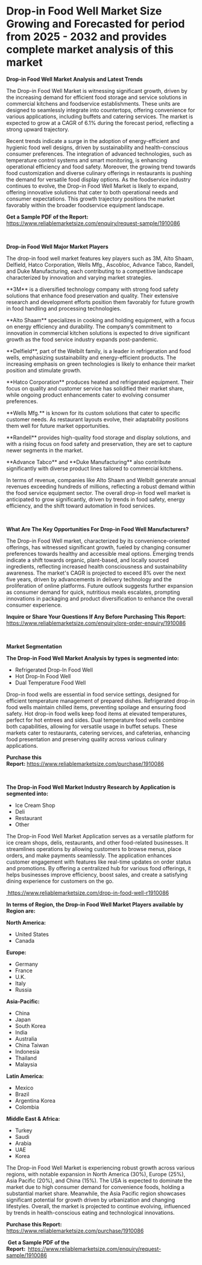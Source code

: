 <p><h1>Drop-in Food Well Market Size Growing and Forecasted for period from 2025 - 2032 and provides complete market analysis of this market</h1></p><p><strong>Drop-in Food Well Market Analysis and Latest Trends</strong></p>
<p><p>The Drop-in Food Well Market is witnessing significant growth, driven by the increasing demand for efficient food storage and service solutions in commercial kitchens and foodservice establishments. These units are designed to seamlessly integrate into countertops, offering convenience for various applications, including buffets and catering services. The market is expected to grow at a CAGR of 6.1% during the forecast period, reflecting a strong upward trajectory.</p><p>Recent trends indicate a surge in the adoption of energy-efficient and hygienic food well designs, driven by sustainability and health-conscious consumer preferences. The integration of advanced technologies, such as temperature control systems and smart monitoring, is enhancing operational efficiency and food safety. Moreover, the growing trend towards food customization and diverse culinary offerings in restaurants is pushing the demand for versatile food display options. As the foodservice industry continues to evolve, the Drop-in Food Well Market is likely to expand, offering innovative solutions that cater to both operational needs and consumer expectations. This growth trajectory positions the market favorably within the broader foodservice equipment landscape.</p></p>
<p><strong>Get a Sample PDF of the Report:&nbsp;</strong> <a href="https://www.reliablemarketsize.com/enquiry/request-sample/1910086?utm_campaign=1991&utm_medium=2&utm_source=Github&utm_content=ia&utm_term=12042025&utm_id=drop-in-food-well">https://www.reliablemarketsize.com/enquiry/request-sample/1910086</a></p>
<p>&nbsp;</p>
<p><strong>Drop-in Food Well Major Market Players</strong></p>
<p><p>The drop-in food well market features key players such as 3M, Alto Shaam, Delfield, Hatco Corporation, Wells Mfg., Ascobloc, Advance Tabco, Randell, and Duke Manufacturing, each contributing to a competitive landscape characterized by innovation and varying market strategies.</p><p>**3M** is a diversified technology company with strong food safety solutions that enhance food preservation and quality. Their extensive research and development efforts position them favorably for future growth in food handling and processing technologies.</p><p>**Alto Shaam** specializes in cooking and holding equipment, with a focus on energy efficiency and durability. The company’s commitment to innovation in commercial kitchen solutions is expected to drive significant growth as the food service industry expands post-pandemic.</p><p>**Delfield**, part of the Welbilt family, is a leader in refrigeration and food wells, emphasizing sustainability and energy-efficient products. The increasing emphasis on green technologies is likely to enhance their market position and stimulate growth.</p><p>**Hatco Corporation** produces heated and refrigerated equipment. Their focus on quality and customer service has solidified their market share, while ongoing product enhancements cater to evolving consumer preferences.</p><p>**Wells Mfg.** is known for its custom solutions that cater to specific customer needs. As restaurant layouts evolve, their adaptability positions them well for future market opportunities.</p><p>**Randell** provides high-quality food storage and display solutions, and with a rising focus on food safety and preservation, they are set to capture newer segments in the market.</p><p>**Advance Tabco** and **Duke Manufacturing** also contribute significantly with diverse product lines tailored to commercial kitchens.</p><p>In terms of revenue, companies like Alto Shaam and Welbilt generate annual revenues exceeding hundreds of millions, reflecting a robust demand within the food service equipment sector. The overall drop-in food well market is anticipated to grow significantly, driven by trends in food safety, energy efficiency, and the shift toward automation in food services.</p></p>
<p>&nbsp;</p>
<p><strong>What Are The Key Opportunities For Drop-in Food Well Manufacturers?</strong></p>
<p><p>The Drop-in Food Well market, characterized by its convenience-oriented offerings, has witnessed significant growth, fueled by changing consumer preferences towards healthy and accessible meal options. Emerging trends indicate a shift towards organic, plant-based, and locally sourced ingredients, reflecting increased health consciousness and sustainability awareness. The market's CAGR is projected to exceed 8% over the next five years, driven by advancements in delivery technology and the proliferation of online platforms. Future outlook suggests further expansion as consumer demand for quick, nutritious meals escalates, prompting innovations in packaging and product diversification to enhance the overall consumer experience.</p></p>
<p><strong>Inquire or Share Your Questions If Any Before Purchasing This Report:</strong> <a href="https://www.reliablemarketsize.com/enquiry/pre-order-enquiry/1910086?utm_campaign=1991&utm_medium=2&utm_source=Github&utm_content=ia&utm_term=12042025&utm_id=drop-in-food-well">https://www.reliablemarketsize.com/enquiry/pre-order-enquiry/1910086</a></p>
<p>&nbsp;</p>
<p><strong>Market Segmentation</strong></p>
<p><strong>The Drop-in Food Well Market Analysis by types is segmented into:</strong></p>
<p><ul><li>Refrigerated Drop-In Food Well</li><li>Hot Drop-In Food Well</li><li>Dual Temperature Food Well</li></ul></p>
<p><p>Drop-in food wells are essential in food service settings, designed for efficient temperature management of prepared dishes. Refrigerated drop-in food wells maintain chilled items, preventing spoilage and ensuring food safety. Hot drop-in food wells keep food items at elevated temperatures, perfect for hot entrees and sides. Dual temperature food wells combine both capabilities, allowing for versatile usage in buffet setups. These markets cater to restaurants, catering services, and cafeterias, enhancing food presentation and preserving quality across various culinary applications.</p></p>
<p><strong>Purchase this Report:&nbsp;</strong><a href="https://www.reliablemarketsize.com/purchase/1910086?utm_campaign=1991&utm_medium=2&utm_source=Github&utm_content=ia&utm_term=12042025&utm_id=drop-in-food-well">https://www.reliablemarketsize.com/purchase/1910086</a></p>
<p>&nbsp;</p>
<p><strong>The Drop-in Food Well Market Industry Research by Application is segmented into:</strong></p>
<p><ul><li>Ice Cream Shop</li><li>Deli</li><li>Restaurant</li><li>Other</li></ul></p>
<p><p>The Drop-in Food Well Market Application serves as a versatile platform for ice cream shops, delis, restaurants, and other food-related businesses. It streamlines operations by allowing customers to browse menus, place orders, and make payments seamlessly. The application enhances customer engagement with features like real-time updates on order status and promotions. By offering a centralized hub for various food offerings, it helps businesses improve efficiency, boost sales, and create a satisfying dining experience for customers on the go.</p></p>
<p><a href="https://www.reliablemarketsize.com/drop-in-food-well-r1910086?utm_campaign=1991&utm_medium=2&utm_source=Github&utm_content=ia&utm_term=12042025&utm_id=drop-in-food-well">&nbsp;https://www.reliablemarketsize.com/drop-in-food-well-r1910086</a></p>
<p><strong>In terms of Region, the Drop-in Food Well Market Players available by Region are:</strong></p>
<p>
    <p> <strong> North America: </strong>
        <ul>
            <li>United States</li>
            <li>Canada</li>
        </ul>
        </p> 
    <p> <strong> Europe: </strong>
        <ul>
            <li>Germany</li>
            <li>France</li>
            <li>U.K.</li>
            <li>Italy</li>
            <li>Russia</li>
        </ul>
        </p> 
    <p> <strong> Asia-Pacific: </strong>
        <ul>
            <li>China</li>
            <li>Japan</li>
            <li>South Korea</li>
            <li>India</li>
            <li>Australia</li>
            <li>China Taiwan</li>
            <li>Indonesia</li>
            <li>Thailand</li>
            <li>Malaysia</li>
        </ul>
        </p> 
    <p> <strong> Latin America: </strong>
        <ul>
            <li>Mexico</li>
            <li>Brazil</li>
            <li>Argentina Korea</li>
            <li>Colombia</li>
        </ul>
        </p> 
    <p> <strong> Middle East & Africa: </strong>
        <ul>
            <li>Turkey</li>
            <li>Saudi</li>
            <li>Arabia</li>
            <li>UAE</li>
            <li>Korea</li>
        </ul>
    </p>
    </p>
<p><p>The Drop-in Food Well Market is experiencing robust growth across various regions, with notable expansion in North America (30%), Europe (25%), Asia Pacific (20%), and China (15%). The USA is expected to dominate the market due to high consumer demand for convenience foods, holding a substantial market share. Meanwhile, the Asia Pacific region showcases significant potential for growth driven by urbanization and changing lifestyles. Overall, the market is projected to continue evolving, influenced by trends in health-conscious eating and technological innovations.</p></p>
<p><strong>Purchase this Report: </strong><a href="https://www.reliablemarketsize.com/purchase/1910086?utm_campaign=1991&utm_medium=2&utm_source=Github&utm_content=ia&utm_term=12042025&utm_id=drop-in-food-well">https://www.reliablemarketsize.com/purchase/1910086</a></p>
<p>&nbsp;<strong>Get a Sample PDF of the Report:&nbsp;&nbsp;</strong><a href="https://www.reliablemarketsize.com/enquiry/request-sample/1910086?utm_campaign=1991&utm_medium=2&utm_source=Github&utm_content=ia&utm_term=12042025&utm_id=drop-in-food-well">https://www.reliablemarketsize.com/enquiry/request-sample/1910086</a></p>
<p><strong></strong></p>
<p><p></p><p></p><p></p></p>
